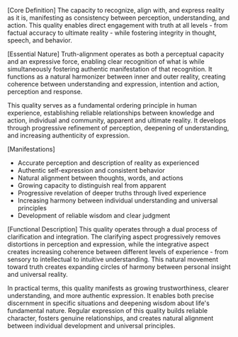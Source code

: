 [Core Definition]
The capacity to recognize, align with, and express reality as it is, manifesting as consistency between perception, understanding, and action. This quality enables direct engagement with truth at all levels - from factual accuracy to ultimate reality - while fostering integrity in thought, speech, and behavior.

[Essential Nature]
Truth-alignment operates as both a perceptual capacity and an expressive force, enabling clear recognition of what is while simultaneously fostering authentic manifestation of that recognition. It functions as a natural harmonizer between inner and outer reality, creating coherence between understanding and expression, intention and action, perception and response.

This quality serves as a fundamental ordering principle in human experience, establishing reliable relationships between knowledge and action, individual and community, apparent and ultimate reality. It develops through progressive refinement of perception, deepening of understanding, and increasing authenticity of expression.

[Manifestations]
- Accurate perception and description of reality as experienced
- Authentic self-expression and consistent behavior
- Natural alignment between thoughts, words, and actions
- Growing capacity to distinguish real from apparent
- Progressive revelation of deeper truths through lived experience
- Increasing harmony between individual understanding and universal principles
- Development of reliable wisdom and clear judgment

[Functional Description]
This quality operates through a dual process of clarification and integration. The clarifying aspect progressively removes distortions in perception and expression, while the integrative aspect creates increasing coherence between different levels of experience - from sensory to intellectual to intuitive understanding. This natural movement toward truth creates expanding circles of harmony between personal insight and universal reality.

In practical terms, this quality manifests as growing trustworthiness, clearer understanding, and more authentic expression. It enables both precise discernment in specific situations and deepening wisdom about life's fundamental nature. Regular expression of this quality builds reliable character, fosters genuine relationships, and creates natural alignment between individual development and universal principles.